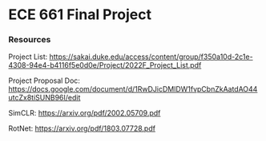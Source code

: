 # ECE 661 Final Project

### Resources
Project List: https://sakai.duke.edu/access/content/group/f350a10d-2c1e-4308-94e4-b4116f5e0d0e/Project/2022F_Project_List.pdf

Project Proposal Doc: https://docs.google.com/document/d/1RwDJicDMlDW1fvpCbnZkAatdAO44utcZx8tiSUNB96I/edit

SimCLR: https://arxiv.org/pdf/2002.05709.pdf

RotNet: https://arxiv.org/pdf/1803.07728.pdf
